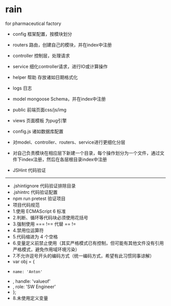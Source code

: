 # rain
for pharmaceutical factory


* config 框架配置，按模块划分
* routers 路由，创建自己的模块，并在index中注册
* controller 控制层，处理请求
* service 细化controller请求，进行IO或计算操作
* helper 帮助 存放诸如日期格式化
* logs 日志
* model mongoose Schema，并在index中注册
* public 前端页面css/js/img
* views 页面模板 为pug引擎
* config.js 诸如数据库配置

* 对model、controller、routers、service进行更细化分层
* 对自己负责模块在相应层下新建一个目录，每个操作划分为一个文件，通过文件下index注册，然后在各层根目录index中注册

* JSHint 代码验证
--------------------------------------------------
* .jshintignore 代码验证排除目录
* .jshintrc 代码验证配置
* npm run pretest  验证项目
* 项目代码规范
* 1.使用 ECMAScript 6 标准
* 2.判断、循环等代码块必须使用花括号
* 3.强制使用 === !==  代替 == !=
* 4.禁用位运算符
* 5.代码缩进为 4 个空格
* 6.变量定义前禁止使用（其实严格模式已有控制，但可能有其他文件没有引用严格模式，避免作用域环境污染）
* 7.不允许逗号开头的编码方式（统一编码方式，希望有此习惯同事谅解）
* var obj = {
*     name: 'Anton'
*   , handle: 'valueof'
*   , role: 'SW Engineer'
* };
* 8.未使用定义变量